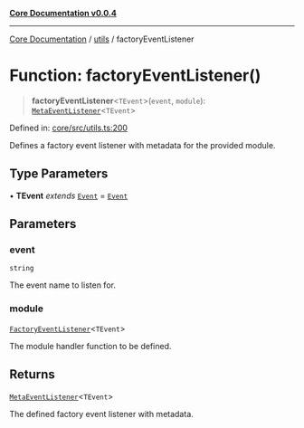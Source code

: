 [**Core Documentation v0.0.4**](../../README.md)

***

[Core Documentation](../../modules.md) / [utils](../README.md) / factoryEventListener

# Function: factoryEventListener()

> **factoryEventListener**\<`TEvent`\>(`event`, `module`): [`MetaEventListener`](../../declarations/interfaces/MetaEventListener.md)\<`TEvent`\>

Defined in: [core/src/utils.ts:200](https://github.com/stonemjs/core/blob/4b1b931e44a5db2600109fa7ae2a8b532ed77730/src/utils.ts#L200)

Defines a factory event listener with metadata for the provided module.

## Type Parameters

• **TEvent** *extends* [`Event`](../../events/Event/classes/Event.md) = [`Event`](../../events/Event/classes/Event.md)

## Parameters

### event

`string`

The event name to listen for.

### module

[`FactoryEventListener`](../../declarations/type-aliases/FactoryEventListener.md)\<`TEvent`\>

The module handler function to be defined.

## Returns

[`MetaEventListener`](../../declarations/interfaces/MetaEventListener.md)\<`TEvent`\>

The defined factory event listener with metadata.
